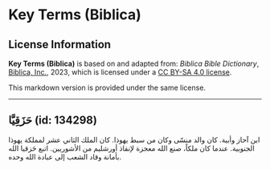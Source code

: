 # Key Terms (Biblica)

## License Information

**Key Terms (Biblica)** is based on and adapted from: _Biblica Bible Dictionary_, [Biblica, Inc.](https://www.biblica.com/), 2023, which is licensed under a [CC BY-SA 4.0 license](https://creativecommons.org/licenses/by-sa/4.0/legalcode.en).

This markdown version is provided under the same license.



--------------------------------

## حَزَقِيَّا (id: 134298)

ابن آحاز وأبية. كان والد منسّى وكان من سبط يهوذا. كان الملك الثاني عشر لمملكة يهوذا الجنوبية. عندما كان ملكاً، صنع الله معجزة لإنقاذ أورشليم من الأشوريين. اتبع حَزقيا الله بأمانة وقاد الشعب إلى عبادة الله وحده.


